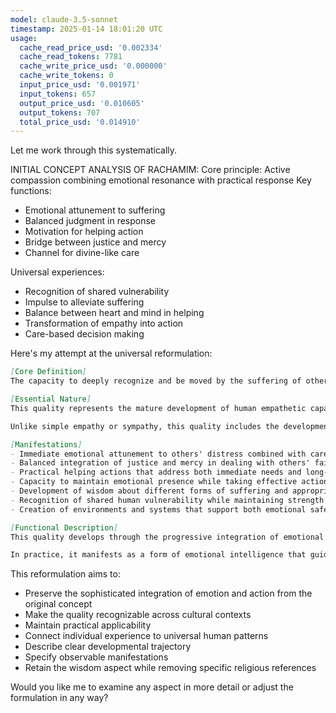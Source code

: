 ```yaml
---
model: claude-3.5-sonnet
timestamp: 2025-01-14 18:01:20 UTC
usage:
  cache_read_price_usd: '0.002334'
  cache_read_tokens: 7781
  cache_write_price_usd: '0.000000'
  cache_write_tokens: 0
  input_price_usd: '0.001971'
  input_tokens: 657
  output_price_usd: '0.010605'
  output_tokens: 707
  total_price_usd: '0.014910'
---
```


Let me work through this systematically.

INITIAL CONCEPT ANALYSIS OF RACHAMIM:
Core principle: Active compassion combining emotional resonance with practical response
Key functions: 
- Emotional attunement to suffering
- Balanced judgment in response
- Motivation for helping action
- Bridge between justice and mercy
- Channel for divine-like care

Universal experiences:
- Recognition of shared vulnerability
- Impulse to alleviate suffering
- Balance between heart and mind in helping
- Transformation of empathy into action
- Care-based decision making

Here's my attempt at the universal reformulation:

```markdown
[Core Definition]
The capacity to deeply recognize and be moved by the suffering of others, combined with the wisdom to respond effectively. It manifests as the seamless integration of emotional sensitivity and practical action, transforming empathetic awareness into meaningful support while maintaining balanced judgment.

[Essential Nature]
This quality represents the mature development of human empathetic capacity, where emotional resonance with others' difficulties evolves beyond mere feeling into wise, effective response. It combines immediate emotional recognition with considered action, transcending both cold rationality and pure emotional reaction. The quality operates as a bridge between empathetic awareness and practical care, manifesting as a form of emotional wisdom that guides appropriate helping behavior.

Unlike simple empathy or sympathy, this quality includes the development of judgment about how best to help, when to act, and what form assistance should take. It maintains awareness of both immediate needs and longer-term wellbeing, balancing heart and mind in service of genuine care.

[Manifestations]
- Immediate emotional attunement to others' distress combined with careful consideration of response
- Balanced integration of justice and mercy in dealing with others' failures or mistakes
- Practical helping actions that address both immediate needs and long-term wellbeing
- Capacity to maintain emotional presence while taking effective action
- Development of wisdom about different forms of suffering and appropriate responses
- Recognition of shared human vulnerability while maintaining strength to help
- Creation of environments and systems that support both emotional safety and growth

[Functional Description]
This quality develops through the progressive integration of emotional sensitivity and practical wisdom. Initially emerging as simple empathetic response, it matures through experience with different forms of suffering and helping, developing increasingly sophisticated understanding of how to transform emotional recognition into effective support. The quality requires constant balancing of heart and mind, immediate response and considered action, individual care and broader perspective.

In practice, it manifests as a form of emotional intelligence that guides helping behavior across contexts. It enables rapid recognition of suffering combined with wise discernment about appropriate response, whether through direct action, emotional support, practical assistance, or creation of supportive conditions. This quality helps create environments where both vulnerability and growth are possible, supporting individual and collective development through balanced care.
```

This reformulation aims to:
- Preserve the sophisticated integration of emotion and action from the original concept
- Make the quality recognizable across cultural contexts
- Maintain practical applicability
- Connect individual experience to universal human patterns
- Describe clear developmental trajectory
- Specify observable manifestations
- Retain the wisdom aspect while removing specific religious references

Would you like me to examine any aspect in more detail or adjust the formulation in any way?